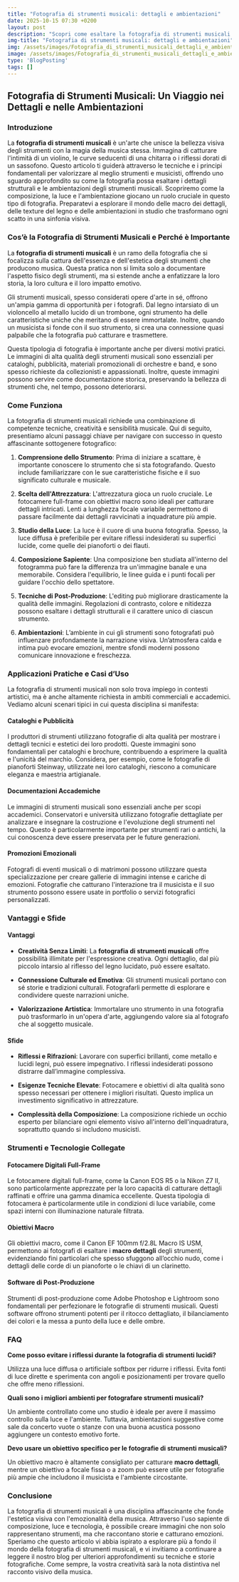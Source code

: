 ```yaml
---
title: "Fotografia di strumenti musicali: dettagli e ambientazioni"
date: 2025-10-15 07:30 +0200
layout: post
description: "Scopri come esaltare la fotografia di strumenti musicali con composizioni uniche e giochi di luce, valorizzando i macro dettagli e le texture del legno."
img-title: "Fotografia di strumenti musicali: dettagli e ambientazioni"
img: /assets/images/Fotografia_di_strumenti_musicali_dettagli_e_ambientazioni.jpg
image: /assets/images/Fotografia_di_strumenti_musicali_dettagli_e_ambientazioni.jpg
type: 'BlogPosting'
tags: []
---
```


## Fotografia di Strumenti Musicali: Un Viaggio nei Dettagli e nelle Ambientazioni

### Introduzione

La **fotografia di strumenti musicali** è un'arte che unisce la bellezza visiva degli strumenti con la magia della musica stessa. Immagina di catturare l'intimità di un violino, le curve seducenti di una chitarra o i riflessi dorati di un sassofono. Questo articolo ti guiderà attraverso le tecniche e i principi fondamentali per valorizzare al meglio strumenti e musicisti, offrendo uno sguardo approfondito su come la fotografia possa esaltare i dettagli strutturali e le ambientazioni degli strumenti musicali. Scopriremo come la composizione, la luce e l'ambientazione giocano un ruolo cruciale in questo tipo di fotografia. Preparatevi a esplorare il mondo delle macro dei dettagli, delle texture del legno e delle ambientazioni in studio che trasformano ogni scatto in una sinfonia visiva.

### Cos’è la Fotografia di Strumenti Musicali e Perché è Importante

La **fotografia di strumenti musicali** è un ramo della fotografia che si focalizza sulla cattura dell'essenza e dell'estetica degli strumenti che producono musica. Questa pratica non si limita solo a documentare l'aspetto fisico degli strumenti, ma si estende anche a enfatizzare la loro storia, la loro cultura e il loro impatto emotivo. 

Gli strumenti musicali, spesso considerati opere d'arte in sé, offrono un'ampia gamma di opportunità per i fotografi. Dal legno intarsiato di un violoncello al metallo lucido di un trombone, ogni strumento ha delle caratteristiche uniche che meritano di essere immortalate. Inoltre, quando un musicista si fonde con il suo strumento, si crea una connessione quasi palpabile che la fotografia può catturare e trasmettere.

Questa tipologia di fotografia è importante anche per diversi motivi pratici. Le immagini di alta qualità degli strumenti musicali sono essenziali per cataloghi, pubblicità, materiali promozionali di orchestre e band, e sono spesso richieste da collezionisti e appassionati. Inoltre, queste immagini possono servire come documentazione storica, preservando la bellezza di strumenti che, nel tempo, possono deteriorarsi.

### Come Funziona

La fotografia di strumenti musicali richiede una combinazione di competenze tecniche, creatività e sensibilità musicale. Qui di seguito, presentiamo alcuni passaggi chiave per navigare con successo in questo affascinante sottogenere fotografico:

1. **Comprensione dello Strumento**: Prima di iniziare a scattare, è importante conoscere lo strumento che si sta fotografando. Questo include familiarizzare con le sue caratteristiche fisiche e il suo significato culturale e musicale.

2. **Scelta dell'Attrezzatura**: L'attrezzatura gioca un ruolo cruciale. Le fotocamere full-frame con obiettivi macro sono ideali per catturare dettagli intricati. Lenti a lunghezza focale variabile permettono di passare facilmente dai dettagli ravvicinati a inquadrature più ampie.

3. **Studio della Luce**: La luce è il cuore di una buona fotografia. Spesso, la luce diffusa è preferibile per evitare riflessi indesiderati su superfici lucide, come quelle dei pianoforti o dei flauti.

4. **Composizione Sapiente**: Una composizione ben studiata all'interno del fotogramma può fare la differenza tra un'immagine banale e una memorabile. Considera l'equilibrio, le linee guida e i punti focali per guidare l'occhio dello spettatore.

5. **Tecniche di Post-Produzione**: L'editing può migliorare drasticamente la qualità delle immagini. Regolazioni di contrasto, colore e nitidezza possono esaltare i dettagli strutturali e il carattere unico di ciascun strumento.

6. **Ambientazioni**: L’ambiente in cui gli strumenti sono fotografati può influenzare profondamente la narrazione visiva. Un’atmosfera calda e intima può evocare emozioni, mentre sfondi moderni possono comunicare innovazione e freschezza.

### Applicazioni Pratiche e Casi d’Uso

La fotografia di strumenti musicali non solo trova impiego in contesti artistici, ma è anche altamente richiesta in ambiti commerciali e accademici. Vediamo alcuni scenari tipici in cui questa disciplina si manifesta:

#### Cataloghi e Pubblicità

I produttori di strumenti utilizzano fotografie di alta qualità per mostrare i dettagli tecnici e estetici dei loro prodotti. Queste immagini sono fondamentali per cataloghi e brochure, contribuendo a esprimere la qualità e l'unicità del marchio. Considera, per esempio, come le fotografie di pianoforti Steinway, utilizzate nei loro cataloghi, riescono a comunicare eleganza e maestria artigianale.

#### Documentazioni Accademiche

Le immagini di strumenti musicali sono essenziali anche per scopi accademici. Conservatori e università utilizzano fotografie dettagliate per analizzare e insegnare la costruzione e l'evoluzione degli strumenti nel tempo. Questo è particolarmente importante per strumenti rari o antichi, la cui conoscenza deve essere preservata per le future generazioni.

#### Promozioni Emozionali

Fotografi di eventi musicali o di matrimoni possono utilizzare questa specializzazione per creare gallerie di immagini intense e cariche di emozioni. Fotografie che catturano l'interazione tra il musicista e il suo strumento possono essere usate in portfolio o servizi fotografici personalizzati.

### Vantaggi e Sfide

#### Vantaggi

- **Creatività Senza Limiti**: La **fotografia di strumenti musicali** offre possibilità illimitate per l'espressione creativa. Ogni dettaglio, dal più piccolo intarsio al riflesso del legno lucidato, può essere esaltato.

- **Connessione Culturale ed Emotiva**: Gli strumenti musicali portano con sé storie e tradizioni culturali. Fotografarli permette di esplorare e condividere queste narrazioni uniche.

- **Valorizzazione Artistica**: Immortalare uno strumento in una fotografia può trasformarlo in un'opera d'arte, aggiungendo valore sia al fotografo che al soggetto musicale.

#### Sfide

- **Riflessi e Rifrazioni**: Lavorare con superfici brillanti, come metallo e lucidi legni, può essere impegnativo. I riflessi indesiderati possono distrarre dall’immagine complessiva.

- **Esigenze Tecniche Elevate**: Fotocamere e obiettivi di alta qualità sono spesso necessari per ottenere i migliori risultati. Questo implica un investimento significativo in attrezzature.

- **Complessità della Composizione**: La composizione richiede un occhio esperto per bilanciare ogni elemento visivo all'interno dell'inquadratura, soprattutto quando si includono musicisti.

### Strumenti e Tecnologie Collegate

#### Fotocamere Digitali Full-Frame

Le fotocamere digitali full-frame, come la Canon EOS R5 o la Nikon Z7 II, sono particolarmente apprezzate per la loro capacità di catturare dettagli raffinati e offrire una gamma dinamica eccellente. Questa tipologia di fotocamera è particolarmente utile in condizioni di luce variabile, come spazi interni con illuminazione naturale filtrata.

#### Obiettivi Macro

Gli obiettivi macro, come il Canon EF 100mm f/2.8L Macro IS USM, permettono ai fotografi di esaltare i **macro dettagli** degli strumenti, evidenziando fini particolari che spesso sfuggono all’occhio nudo, come i dettagli delle corde di un pianoforte o le chiavi di un clarinetto.

#### Software di Post-Produzione

Strumenti di post-produzione come Adobe Photoshop e Lightroom sono fondamentali per perfezionare le fotografie di strumenti musicali. Questi software offrono strumenti potenti per il ritocco dettagliato, il bilanciamento dei colori e la messa a punto della luce e delle ombre.

### FAQ

**Come posso evitare i riflessi durante la fotografia di strumenti lucidi?**

Utilizza una luce diffusa o artificiale softbox per ridurre i riflessi. Evita fonti di luce dirette e sperimenta con angoli e posizionamenti per trovare quello che offre meno riflessioni.

**Quali sono i migliori ambienti per fotografare strumenti musicali?**

Un ambiente controllato come uno studio è ideale per avere il massimo controllo sulla luce e l'ambiente. Tuttavia, ambientazioni suggestive come sale da concerto vuote o stanze con una buona acustica possono aggiungere un contesto emotivo forte.

**Devo usare un obiettivo specifico per le fotografie di strumenti musicali?**

Un obiettivo macro è altamente consigliato per catturare **macro dettagli**, mentre un obiettivo a focale fissa o a zoom può essere utile per fotografie più ampie che includono il musicista e l'ambiente circostante.

### Conclusione

La fotografia di strumenti musicali è una disciplina affascinante che fonde l'estetica visiva con l'emozionalità della musica. Attraverso l'uso sapiente di composizione, luce e tecnologia, è possibile creare immagini che non solo rappresentano strumenti, ma che raccontano storie e catturano emozioni. Speriamo che questo articolo vi abbia ispirato a esplorare più a fondo il mondo della fotografia di strumenti musicali, e vi invitiamo a continuare a leggere il nostro blog per ulteriori approfondimenti su tecniche e storie fotografiche. Come sempre, la vostra creatività sarà la nota distintiva nel racconto visivo della musica.